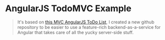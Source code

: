# AngularJS TodoMVC Example

> It's based on [this MVC AngularJS ToDo List](http://todomvc.com/examples/angularjs/#/), I created a new github repository to be easier to use a feature-rich backend-as-a-service for Angular that takes care of all the yucky server-side stuff.
